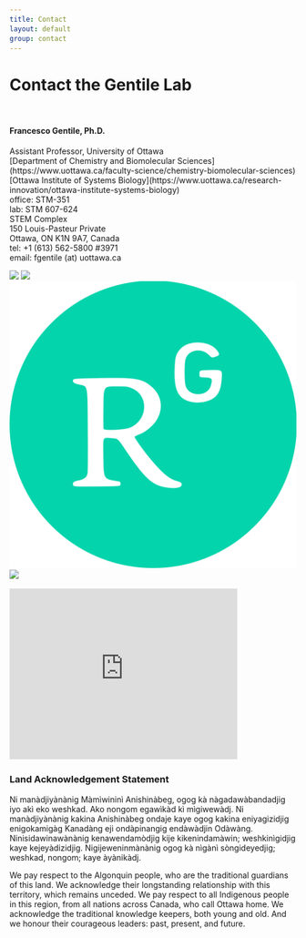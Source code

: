 ```yaml
---
title: Contact
layout: default
group: contact
---
```


# Contact the Gentile Lab
<br>
<div class="row">

<div class="col-md-5">

  <h4>Francesco Gentile, Ph.D.</h4>
  Assistant Professor, University of Ottawa<br>
  [Department of Chemistry and Biomolecular Sciences](https://www.uottawa.ca/faculty-science/chemistry-biomolecular-sciences)<br>
  [Ottawa Institute of Systems Biology](https://www.uottawa.ca/research-innovation/ottawa-institute-systems-biology)<br>
  office: STM-351<br>
  lab: STM 607-624<br>
  STEM Complex<br>
  150 Louis-Pasteur Private<br>
  Ottawa, ON K1N 9A7, Canada<br>
  tel: +1 (613) 562-5800 #3971<br>
  email: fgentile (at) uottawa.ca

<a href="https://github.com/gentile-lab"><img class="inline-block mem-icon" src="/static/img/logo/github_logo.svg" style="font-size: 2em;"></a>
<a href="https://scholar.google.com/citations?user=Sm3NG60AAAAJ&hl=it"><img class="inline-block mem-icon" src="/static/img/logo/gscholar_logo.svg"></a>
<a href="https://www.researchgate.net/profile/Francesco-Gentile"><img class="inline-block mem-icon" src="/static/img/logo/rgate_logo.png"></a>
<a href="https://www.linkedin.com/in/francesco-gentile-513a9ba0/"><img class="inline-block mem-icon" src="/static/img/logo/linkedin_logo.svg"></a>

</div>

<div class="col-md-6">

<iframe src="https://www.google.com/maps/embed?pb=!1m18!1m12!1m3!1d2800.456072956571!2d-75.68328092391657!3d45.42030697107328!2m3!1f0!2f0!3f0!3m2!1i1024!2i768!4f13.1!3m3!1m2!1s0x4cce05b6ced05641%3A0x57a01c13e73f9079!2sSTEM%20Complex%20(STM)!5e0!3m2!1sen!2sca!4v1689975841667!5m2!1sen!2sca" width="400" height="300" style="border:0;" allowfullscreen="" loading="lazy" referrerpolicy="no-referrer-when-downgrade"></iframe><br>

</div>

### Land Acknowledgement Statement

Ni manàdjiyànànig Màmìwininì Anishinàbeg, ogog kà nàgadawàbandadjig iyo akì eko weshkad. Ako nongom egawìkàd kì mìgiwewàdj.
Ni manàdjiyànànig kakina Anishinàbeg ondaje kaye ogog kakina eniyagizidjig enigokamigàg Kanadàng eji ondàpinangig endàwàdjin Odàwàng.
Ninisidawinawànànig kenawendamòdjig kije kikenindamàwin; weshkinìgidjig kaye kejeyàdizidjig.
Nigijeweninmànànig ogog kà nìgànì sòngideyedjig; weshkad, nongom; kaye àyànikàdj.

We pay respect to the Algonquin people, who are the traditional guardians of this land. We acknowledge their longstanding relationship with this territory, which remains unceded. We pay respect to all Indigenous people in this region, from all nations across Canada, who call Ottawa home. We acknowledge the traditional knowledge keepers, both young and old. And we honour their courageous leaders: past, present, and future.
